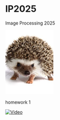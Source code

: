 # IP2025
Image Processing 2025

<img src="./gosum.jpg" width="30%" height="30%" title="QCQI Visualization" alt="QCQI Visualization"></img>


homework 1

[![Video](https://img.youtube.com/vi/D_r2VZJWVqs/maxresdefault.jpg)](https://www.youtube.com/watch?v=D_r2VZJWVqs)



